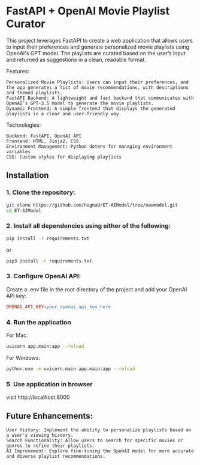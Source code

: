# FastAPI + OpenAI Movie Playlist Curator

This project leverages FastAPI to create a web application that allows users to input their preferences and generate personalized movie playlists using OpenAI's GPT model. The playlists are curated based on the user’s input and returned as suggestions in a clean, readable format.

Features:

    Personalized Movie Playlists: Users can input their preferences, and the app generates a list of movie recommendations, with descriptions and themed playlists.
    FastAPI Backend: A lightweight and fast backend that communicates with OpenAI’s GPT-3.5 model to generate the movie playlists.
    Dynamic Frontend: A simple frontend that displays the generated playlists in a clear and user-friendly way.

Technologies:

    Backend: FastAPI, OpenAI API
    Frontend: HTML, Jinja2, CSS
    Environment Management: Python dotenv for managing environment variables
    CSS: Custom styles for displaying playlists

## Installation

### 1. Clone the repository:

```bash
git clone https://github.com/hegnad/ET-AIModel/tree/newmodel.git
cd ET-AIModel

```

### 2. Install all dependencies using either of the following:

```bash
pip install -r requirements.txt
```

or

```bash
pip3 install -r requirements.txt
```

### 3. Configure OpenAI API:

Create a .env file in the root directory of the project and add your OpenAI API key:

```makefile
OPENAI_API_KEY=your_openai_api_key_here
```

### 4. Run the application

For Mac:
```bash
uvicorn app.main:app --reload
```


For Windows:
```bash
python.exe -m uvicorn.main app.main:app --reload
```

### 5. Use application in browser

visit http://localhost:8000

## Future Enhancements:

    User History: Implement the ability to personalize playlists based on a user's viewing history.
    Search Functionality: Allow users to search for specific movies or genres to refine their playlists.
    AI Improvement: Explore fine-tuning the OpenAI model for more accurate and diverse playlist recommendations.
